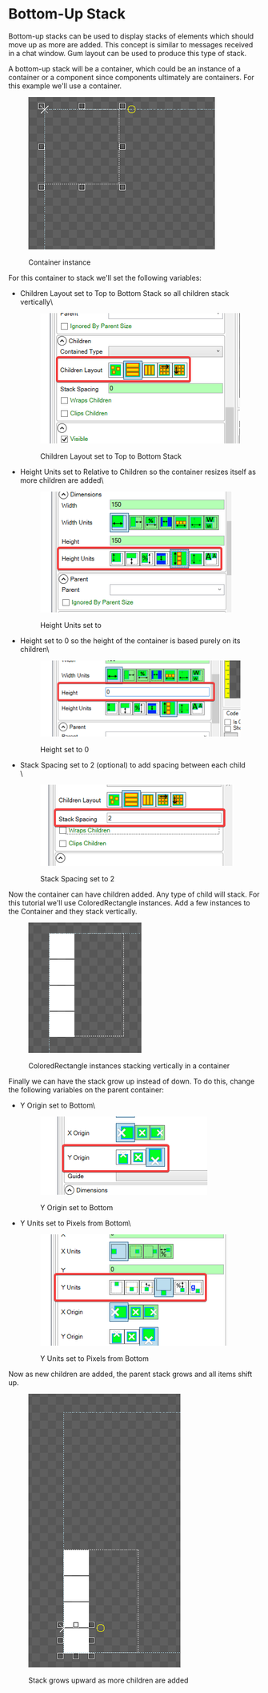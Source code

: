 # Bottom-Up Stack

Bottom-up stacks can be used to display stacks of elements which should move up as more are added. This concept is similar to messages received in a chat window. Gum layout can be used to produce this type of stack.

A bottom-up stack will be a container, which could be an instance of a container or a component since components ultimately are containers. For this example we'll use a container.

<figure><img src="../.gitbook/assets/image (3).png" alt=""><figcaption><p>Container instance</p></figcaption></figure>

For this container to stack we'll set the following variables:

*   Children Layout set to Top to Bottom Stack so all children stack vertically\


    <figure><img src="../.gitbook/assets/image (1) (1).png" alt=""><figcaption><p>Children Layout set to Top to Bottom Stack</p></figcaption></figure>
*   Height Units set to Relative to Children so the container resizes itself as more children are added\


    <figure><img src="../.gitbook/assets/image (2) (1).png" alt=""><figcaption><p>Height Units set to </p></figcaption></figure>
*   Height set to 0 so the height of the container is based purely on its children\


    <figure><img src="../.gitbook/assets/image (3) (1).png" alt=""><figcaption><p>Height set to 0</p></figcaption></figure>
*   Stack Spacing set to 2 (optional) to add spacing between each child\
    \


    <figure><img src="../.gitbook/assets/image (4).png" alt=""><figcaption><p>Stack Spacing set to 2</p></figcaption></figure>

Now the container can have children added. Any type of child will stack. For this tutorial we'll use ColoredRectangle instances. Add a few instances to the Container and they stack vertically.

<figure><img src="../.gitbook/assets/image (5).png" alt=""><figcaption><p>ColoredRectangle instances stacking vertically in a container</p></figcaption></figure>

Finally we can have the stack grow up instead of down.  To do this, change the following variables on the parent container:

*   Y Origin set to Bottom\


    <figure><img src="../.gitbook/assets/image (6).png" alt=""><figcaption><p>Y Origin set to Bottom</p></figcaption></figure>
*   Y Units set to Pixels from Bottom\


    <figure><img src="../.gitbook/assets/image (7).png" alt=""><figcaption><p>Y Units set to Pixels from Bottom</p></figcaption></figure>

Now as new children are added, the parent stack grows and all items shift up.

<figure><img src="../.gitbook/assets/08_21_40_58.gif" alt=""><figcaption><p>Stack grows upward as more children are added</p></figcaption></figure>

